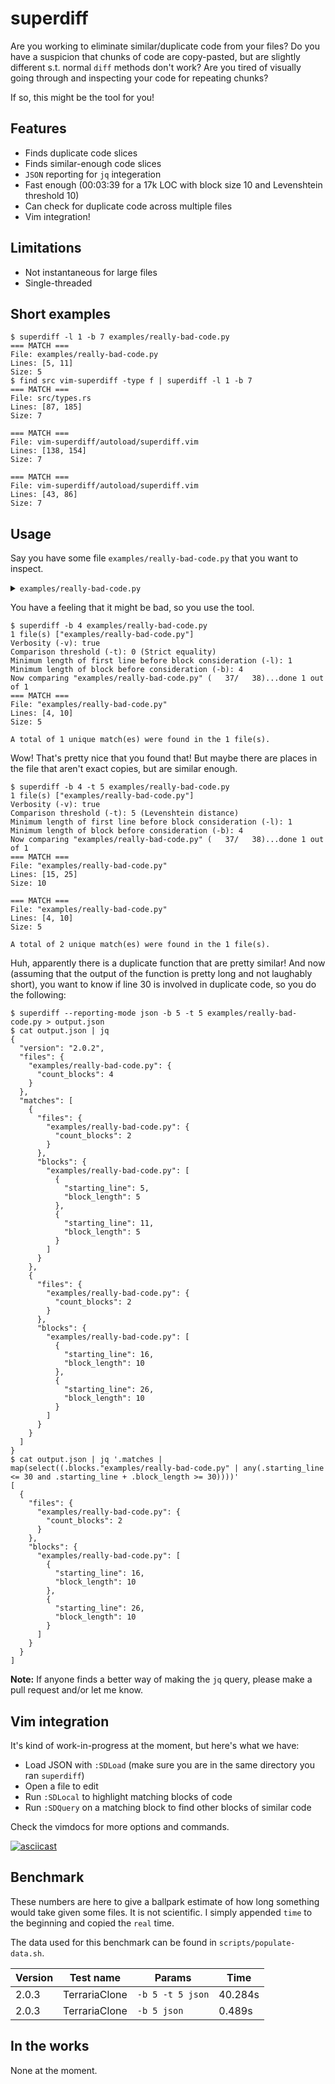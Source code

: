 # superdiff

Are you working to eliminate similar/duplicate code from your files? Do you have a suspicion that chunks
of code are copy-pasted, but are slightly different s.t. normal `diff` methods don't work? Are you tired
of visually going through and inspecting your code for repeating chunks?

If so, this might be the tool for you!

## Features

- Finds duplicate code slices
- Finds similar-enough code slices
- `JSON` reporting for `jq` integeration
- Fast enough (00:03:39 for a 17k LOC with block size 10 and Levenshtein threshold 10)
- Can check for duplicate code across multiple files
- Vim integration!

## Limitations

- Not instantaneous for large files
- Single-threaded

## Short examples

```console
$ superdiff -l 1 -b 7 examples/really-bad-code.py
=== MATCH ===
File: examples/really-bad-code.py
Lines: [5, 11]
Size: 5
$ find src vim-superdiff -type f | superdiff -l 1 -b 7
=== MATCH ===
File: src/types.rs
Lines: [87, 185]
Size: 7

=== MATCH ===
File: vim-superdiff/autoload/superdiff.vim
Lines: [138, 154]
Size: 7

=== MATCH ===
File: vim-superdiff/autoload/superdiff.vim
Lines: [43, 86]
Size: 7
```

## Usage

Say you have some file `examples/really-bad-code.py` that you want to inspect.

<details>
    <summary><code>examples/really-bad-code.py</code></summary>

```python
#!/usr/bin/env python

class SomeClass:
    def __init__(self):
        self.alpha = 12
        self.beta = 14
        self.gamma = 16
        self.is_bad = True

    def reset(self):
        self.alpha = 12
        self.beta = 14
        self.gamma = 16
        self.is_bad = True

    def do_something(self):
        d = {}

        import random
        for i in range(20):
            if i % 3 == 0: continue
            d[i] = random.randrange(1, 1001)
            d[i ** 2] = d[i] ** 2
            d[d[i]] = i

    def do_something_else(self):
        d = {}

        import random
        for i in range(21):
            if i % 3 == 1: continue
            d[i] = random.randrange(1, 1001)
            d[i ** 2] = d[i]
            d[d[i]] = i

inst = SomeClass()
inst.reset()
```
</details>

You have a feeling that it might be bad, so you use the tool.

```console
$ superdiff -b 4 examples/really-bad-code.py
1 file(s) ["examples/really-bad-code.py"]
Verbosity (-v): true
Comparison threshold (-t): 0 (Strict equality)
Minimum length of first line before block consideration (-l): 1
Minimum length of block before consideration (-b): 4
Now comparing "examples/really-bad-code.py" (   37/   38)...done 1 out of 1
=== MATCH ===
File: "examples/really-bad-code.py"
Lines: [4, 10]
Size: 5

A total of 1 unique match(es) were found in the 1 file(s).
```

Wow! That's pretty nice that you found that! But maybe there are places in the file that aren't exact
copies, but are similar enough.

```console
$ superdiff -b 4 -t 5 examples/really-bad-code.py
1 file(s) ["examples/really-bad-code.py"]
Verbosity (-v): true
Comparison threshold (-t): 5 (Levenshtein distance)
Minimum length of first line before block consideration (-l): 1
Minimum length of block before consideration (-b): 4
Now comparing "examples/really-bad-code.py" (   37/   38)...done 1 out of 1
=== MATCH ===
File: "examples/really-bad-code.py"
Lines: [15, 25]
Size: 10

=== MATCH ===
File: "examples/really-bad-code.py"
Lines: [4, 10]
Size: 5

A total of 2 unique match(es) were found in the 1 file(s).
```

Huh, apparently there is a duplicate function that are pretty similar! And now (assuming that the output
of the function is pretty long and not laughably short), you want to know if line 30 is involved in
duplicate code, so you do the following:

```console
$ superdiff --reporting-mode json -b 5 -t 5 examples/really-bad-code.py > output.json
$ cat output.json | jq
{
  "version": "2.0.2",
  "files": {
    "examples/really-bad-code.py": {
      "count_blocks": 4
    }
  },
  "matches": [
    {
      "files": {
        "examples/really-bad-code.py": {
          "count_blocks": 2
        }
      },
      "blocks": {
        "examples/really-bad-code.py": [
          {
            "starting_line": 5,
            "block_length": 5
          },
          {
            "starting_line": 11,
            "block_length": 5
          }
        ]
      }
    },
    {
      "files": {
        "examples/really-bad-code.py": {
          "count_blocks": 2
        }
      },
      "blocks": {
        "examples/really-bad-code.py": [
          {
            "starting_line": 16,
            "block_length": 10
          },
          {
            "starting_line": 26,
            "block_length": 10
          }
        ]
      }
    }
  ]
}
$ cat output.json | jq '.matches | map(select((.blocks."examples/really-bad-code.py" | any(.starting_line <= 30 and .starting_line + .block_length >= 30))))'
[
  {
    "files": {
      "examples/really-bad-code.py": {
        "count_blocks": 2
      }
    },
    "blocks": {
      "examples/really-bad-code.py": [
        {
          "starting_line": 16,
          "block_length": 10
        },
        {
          "starting_line": 26,
          "block_length": 10
        }
      ]
    }
  }
]
```

**Note:** If anyone finds a better way of making the `jq` query, please make a pull request and/or let me
know.

## Vim integration

It's kind of work-in-progress at the moment, but here's what we have:

- Load JSON with `:SDLoad` (make sure you are in the same directory you ran `superdiff`)
- Open a file to edit
- Run `:SDLocal` to highlight matching blocks of code
- Run `:SDQuery` on a matching block to find other blocks of similar code

Check the vimdocs for more options and commands.

[![asciicast](https://asciinema.org/a/548069.svg)](https://asciinema.org/a/548069)

## Benchmark

These numbers are here to give a ballpark estimate of how long something would take given some files. It
is not scientific. I simply appended `time` to the beginning and copied the `real` time.

The data used for this benchmark can be found in `scripts/populate-data.sh`.

Version | Test name | Params | Time
---|---|---|---
2.0.3 | TerrariaClone | `-b 5 -t 5 json` | 40.284s
2.0.3 | TerrariaClone | `-b 5 json` | 0.489s

## In the works

None at the moment.
